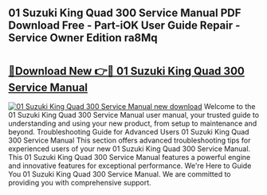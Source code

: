 ## 01 Suzuki King Quad 300 Service Manual PDF Download Free - Part-iOK User Guide Repair - Service Owner Edition ra8Mq

# <h2><a href="http://bc70435.oget.top/?id=01+Suzuki+King+Quad+300+Service+Manual">🔗Download New 👉🔴 01 Suzuki King Quad 300 Service Manual</a></h2>

[![01 Suzuki King Quad 300 Service Manual new download](https://i.imgur.com/5g1atiW.png)](http://bc70435.oget.top/?id=01+Suzuki+King+Quad+300+Service+Manual)
Welcome to the 01 Suzuki King Quad 300 Service Manual user manual, your trusted guide to understanding and using your new product, from setup to maintenance and beyond. Troubleshooting Guide for Advanced Users 01 Suzuki King Quad 300 Service Manual This section offers advanced troubleshooting tips for experienced users of your new 01 Suzuki King Quad 300 Service Manual. This 01 Suzuki King Quad 300 Service Manual features a powerful engine and innovative features for exceptional performance. We're Here to Guide You 01 Suzuki King Quad 300 Service Manual. We are committed to providing you with comprehensive support.
